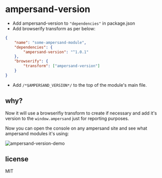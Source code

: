 # ampersand-version

* Add ampersand-version to `"dependencies"` in package.json
* Add browserify transform as per below:

```json
{
    "name": "some-ampersand-module",
    "dependencies": {
        "ampersand-version": "^1.0.1"
    },
    "browserify": {
        "transform": ["ampersand-version"]
    }
}
```

* Add `/*$AMPERSAND_VERSION*/` to the top of the module's main file.

## why?

Now it will use a browserifiy transform to create if necessary and add it's version to the `window.ampersand` just for reporting purposes. 

Now you can open the console on any ampersand site and see what ampersand modules it's using:

![ampersand-version-demo](https://i.cloudup.com/B8SuBDceTH-3000x3000.png)


## license

MIT
